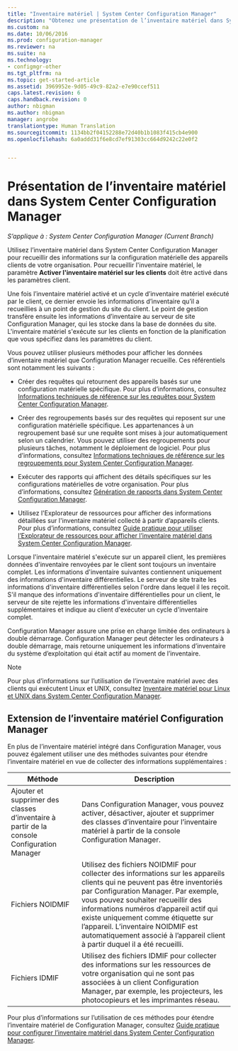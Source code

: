 ```yaml
---
title: "Inventaire matériel | System Center Configuration Manager"
description: "Obtenez une présentation de l’inventaire matériel dans System Center Configuration Manager."
ms.custom: na
ms.date: 10/06/2016
ms.prod: configuration-manager
ms.reviewer: na
ms.suite: na
ms.technology:
- configmgr-other
ms.tgt_pltfrm: na
ms.topic: get-started-article
ms.assetid: 3969952e-9d05-49c9-82a2-e7e90ccef511
caps.latest.revision: 6
caps.handback.revision: 0
author: nbigman
ms.author: nbigman
manager: angrobe
translationtype: Human Translation
ms.sourcegitcommit: 1134bb2f04152288e72d40b1b1083f415cb4e900
ms.openlocfilehash: 6a0addd31f6e8cd7ef91303cc664d9242c22e0f2


---
```

# <a name="introduction-to-hardware-inventory-in-system-center-configuration-manager"></a>Présentation de l’inventaire matériel dans System Center Configuration Manager

*S’applique à : System Center Configuration Manager (Current Branch)*

Utilisez l’inventaire matériel dans System Center Configuration Manager pour recueillir des informations sur la configuration matérielle des appareils clients de votre organisation. Pour recueillir l'inventaire matériel, le paramètre **Activer l'inventaire matériel sur les clients** doit être activé dans les paramètres client.  

 Une fois l’inventaire matériel activé et un cycle d’inventaire matériel exécuté par le client, ce dernier envoie les informations d’inventaire qu’il a recueillies à un point de gestion du site du client. Le point de gestion transfère ensuite les informations d’inventaire au serveur de site Configuration Manager, qui les stocke dans la base de données du site. L'inventaire matériel s'exécute sur les clients en fonction de la planification que vous spécifiez dans les paramètres du client.  

 Vous pouvez utiliser plusieurs méthodes pour afficher les données d’inventaire matériel que Configuration Manager recueille. Ces référentiels sont notamment les suivants :  

-   Créer des requêtes qui retournent des appareils basés sur une configuration matérielle spécifique. Pour plus d’informations, consultez [Informations techniques de référence sur les requêtes pour System Center Configuration Manager](../../../../core/servers/manage/queries-technical-reference.md).  

-   Créer des regroupements basés sur des requêtes qui reposent sur une configuration matérielle spécifique. Les appartenances à un regroupement basé sur une requête sont mises à jour automatiquement selon un calendrier. Vous pouvez utiliser des regroupements pour plusieurs tâches, notamment le déploiement de logiciel. Pour plus d’informations, consultez [Informations techniques de référence sur les regroupements pour System Center Configuration Manager](../../../../core/clients/manage/collections/collections-technical-reference.md).  

-   Exécuter des rapports qui affichent des détails spécifiques sur les configurations matérielles de votre organisation. Pour plus d’informations, consultez [Génération de rapports dans System Center Configuration Manager](../../../../core/servers/manage/reporting.md).  

-   Utilisez l'Explorateur de ressources pour afficher des informations détaillées sur l'inventaire matériel collecté à partir d’appareils clients. Pour plus d’informations, consultez [Guide pratique pour utiliser l’Explorateur de ressources pour afficher l’inventaire matériel dans System Center Configuration Manager](../../../../core/clients/manage/inventory/use-resource-explorer-to-view-hardware-inventory.md).  

 Lorsque l'inventaire matériel s'exécute sur un appareil client, les premières données d'inventaire renvoyées par le client sont toujours un inventaire complet. Les informations d'inventaire suivantes contiennent uniquement des informations d'inventaire différentielles. Le serveur de site traite les informations d'inventaire différentielles selon l'ordre dans lequel il les reçoit. S'il manque des informations d'inventaire différentielles pour un client, le serveur de site rejette les informations d'inventaire différentielles supplémentaires et indique au client d'exécuter un cycle d'inventaire complet.  

 Configuration Manager assure une prise en charge limitée des ordinateurs à double démarrage. Configuration Manager peut détecter les ordinateurs à double démarrage, mais retourne uniquement les informations d’inventaire du système d’exploitation qui était actif au moment de l’inventaire.  

> [!NOTE]  
>  Pour plus d’informations sur l’utilisation de l’inventaire matériel avec des clients qui exécutent Linux et UNIX, consultez [Inventaire matériel pour Linux et UNIX dans System Center Configuration Manager](../../../../core/clients/manage/inventory/hardware-inventory-for-linux-and-unix.md).  

## <a name="extending-configuration-manager-hardware-inventory"></a>Extension de l’inventaire matériel Configuration Manager  
 En plus de l’inventaire matériel intégré dans Configuration Manager, vous pouvez également utiliser une des méthodes suivantes pour étendre l’inventaire matériel en vue de collecter des informations supplémentaires :  

|Méthode|Description|  
|------------|-----------------|  
|Ajouter et supprimer des classes d’inventaire à partir de la console Configuration Manager|Dans Configuration Manager, vous pouvez activer, désactiver, ajouter et supprimer des classes d’inventaire pour l’inventaire matériel à partir de la console Configuration Manager.|  
|Fichiers NOIDMIF|Utilisez des fichiers NOIDMIF pour collecter des informations sur les appareils clients qui ne peuvent pas être inventoriés par Configuration Manager. Par exemple, vous pouvez souhaiter recueillir des informations numéros d’appareil actif qui existe uniquement comme étiquette sur l’appareil. L’inventaire NOIDMIF est automatiquement associé à l’appareil client à partir duquel il a été recueilli.|  
|Fichiers IDMIF|Utilisez des fichiers IDMIF pour collecter des informations sur les ressources de votre organisation qui ne sont pas associées à un client Configuration Manager, par exemple, les projecteurs, les photocopieurs et les imprimantes réseau.|  

 Pour plus d’informations sur l’utilisation de ces méthodes pour étendre l’inventaire matériel de Configuration Manager, consultez [Guide pratique pour configurer l’inventaire matériel dans System Center Configuration Manager](../../../../core/clients/manage/inventory/configure-hardware-inventory.md).  



<!--HONumber=Nov16_HO1-->


